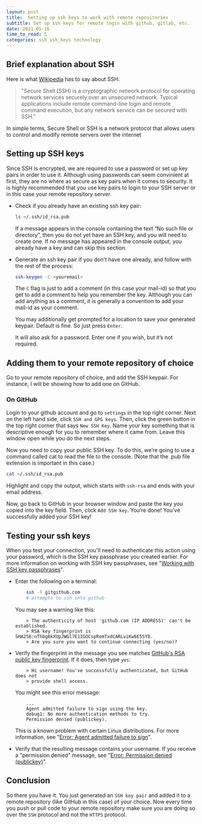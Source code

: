 ```yaml
---
layout: post
title:  Setting up ssh keys to work with remote repositories
subtitle: Set up ssh keys for remote login with github, gitlab, etc.
date: 2021-05-16
time_to_read: 5
categories: ssh ssh_keys technology
---
```


## Brief explanation about SSH

Here is what [Wikipedia](https://en.wikipedia.org/wiki/Secure_Shell) has to say
about SSH:

> "Secure Shell (SSH) is a cryptographic network protocol for operating network
  services securely over an unsecured network. Typical applications include remote
  command-line login and remote command execution, but any network service can be
  secured with SSH."

In simple terms, Secure Shell or SSH is a network protocol that allows users to
control and modify remote servers over the internet

## Setting up SSH keys

Since SSH is encrypted, we are required to use a password or set up key pairs in
order to use it. Although using passwords can seem convinient at first, they are
no where as secure as key pairs when it comes to security. It is highly
recommended that you use key pairs to login to your SSH server or in this case
your remote repository server.

- Check if you already have an existing ssh key pair:

    ```sh
    ls ~/.ssh/id_rsa.pub
    ```

    If a message appears in the console containing the text “No such file or
    directory”, then you do not yet have an SSH key, and you will need to create
    one. If no message has appeared in the console output, you already have a
    key and can skip this section.

- Generate an ssh key pair if you don't have one already, and follow with the rest of the process:

    ```sh
    ssh-keygen -C <youremail>
    ```

    The `C` flag is just to add a comment (in this case your mail-id) so that
    you get to add a comment to help you remember the key. Although you can add
    anything as a comment, it is generally a convention to add your mail-id as
    your comment.

    You may additionally get prompted for a location to save your generated
    keypair.  Default is fine. So just press `Enter`.

    It will also ask for a password. Enter one if you wish, but it’s not
    required.

## Adding them to your remote repository of choice

Go to your remote repository of choice, and add the SSH keypair. For instance, I
will be showing how to add one on GitHub.

### On GitHub

Login to your github account and go to `settings` in the top right corner. Next
on the left hand side, click `SSH and GPG keys`. Then, click the green button in
the top right corner that says `New SSH Key`. Name your key something that is
descriptive enough for you to remember where it came from. Leave this window
open while you do the next steps.

Now you need to copy your public SSH key. To do this, we’re going to use a
command called cat to read the file to the console. (Note that the .pub file
extension is important in this case.)

```sh
cat ~/.ssh/id_rsa.pub
```

Highlight and copy the output, which starts with `ssh-rsa` and ends with your
email address.

Now, go back to GitHub in your browser window and paste the key you copied into
the key field. Then, click `Add SSH key`. You’re done! You’ve successfully added
your SSH key!

## Testing your ssh keys

When you test your connection, you'll need to authenticate this action using
your password, which is the SSH key passphrase you created earlier. For more
information on working with SSH key passphrases, see "[Working with SSH key
passphrases](https://docs.github.com/en/articles/working-with-ssh-key-passphrases)".

- Enter the following on a terminal:

    ```sh
        ssh -T gitgithub.com
        # attempts to ssh onto github
    ```

    You may see a warning like this:

    ```custom
        > The authenticity of host 'github.com (IP ADDRESS)' can't be established.
        > RSA key fingerprint is SHA256:nThbg6kXUpJWGl7E1IGOCspRomTxdCARLviKw6E5SY8.
        > Are you sure you want to continue connecting (yes/no)?
    ```

- Verify the fingerprint in the message you see matches [GitHub's RSA public key
fingerprint](https://docs.github.com/en/github/authenticating-to-github/githubs-ssh-key-fingerprints).
If it does, then type `yes`:

    ```custom
        > Hi username! You've successfully authenticated, but GitHub does not
        > provide shell access.
    ```

    You might see this error message:

    ```custom
        ...
        Agent admitted failure to sign using the key.
        debug1: No more authentication methods to try.
        Permission denied (publickey).
    ```

    This is a known problem with certain Linux distributions. For more
    information, see "[Error: Agent admitted failure to
    sign](https://docs.github.com/en/articles/error-agent-admitted-failure-to-sign)".

- Verify that the resulting message contains your username. If you receive a
"permission denied" message, see "[Error: Permission denied
(publickey)](https://docs.github.com/en/articles/error-permission-denied-publickey)".

## Conclusion

So there you have it. You just generated an `SSH key pair` and added it to a
remote repository (like GitHub in this case) of your choice. Now every time you
push or pull code to your remote repository make sure you are doing so over the
`SSH` protocol and not the `HTTPS` protocol.
